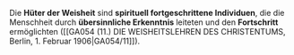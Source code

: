 
Die **Hüter der Weisheit** sind **spirituell fortgeschrittene Individuen**, die die Menschheit durch **übersinnliche Erkenntnis** leiteten und den **Fortschritt** ermöglichten ([[GA054 (11.) DIE WEISHEITSLEHREN DES CHRISTENTUMS, Berlin, 1. Februar 1906|GA054/11]]).
